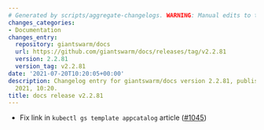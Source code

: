 ```yaml
---
# Generated by scripts/aggregate-changelogs. WARNING: Manual edits to this files will be overwritten.
changes_categories:
- Documentation
changes_entry:
  repository: giantswarm/docs
  url: https://github.com/giantswarm/docs/releases/tag/v2.2.81
  version: 2.2.81
  version_tag: v2.2.81
date: '2021-07-20T10:20:05+00:00'
description: Changelog entry for giantswarm/docs version 2.2.81, published on 20 July
  2021, 10:20.
title: docs release v2.2.81
---
```


- Fix link in `kubectl gs template appcatalog` article ([#1045](https://github.com/giantswarm/docs/pull/1045))
